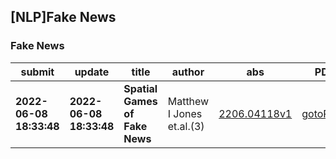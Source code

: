 ## [NLP]Fake News 

### Fake News

| submit | update | title | author | abs | PDF | code | cates | journal |
|---|---|---|---|---|---|---|---|---|
|**2022-06-08 18:33:48**|**2022-06-08 18:33:48**|**Spatial Games of Fake News**|Matthew I Jones et.al.(3)|[2206.04118v1](http://arxiv.org/abs/2206.04118v1)|[gotoRead](http://arxiv.org/pdf/2206.04118v1)|null|physics.soc-ph, cs.SI|null|

